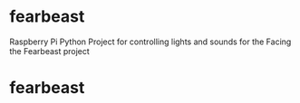 # fearbeast
Raspberry Pi Python Project for controlling lights and sounds for the Facing the Fearbeast project

# fearbeast
